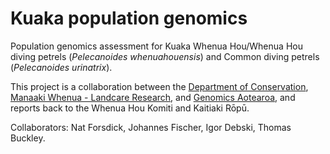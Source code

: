 # Kuaka population genomics

Population genomics assessment for Kuaka Whenua Hou/Whenua Hou diving petrels (*Pelecanoides whenuahouensis*) and Common diving petrels (*Pelecanoides urinatrix*).

This project is a collaboration between the [Department of Conservation](https://www.doc.govt.nz/), [Manaaki Whenua - Landcare Research](https://www.landcareresearch.co.nz/), and [Genomics Aotearoa](https://www.genomics-aotearoa.org.nz/), and reports back to the Whenua Hou Komiti and Kaitiaki Rōpū.

Collaborators: Nat Forsdick, Johannes Fischer, Igor Debski, Thomas Buckley.

